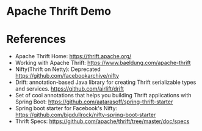 Apache Thrift Demo
==================


# References

* Apache Thrift Home: https://thrift.apache.org/
* Working with Apache Thrift: https://www.baeldung.com/apache-thrift
* Nifty(Thrift on Netty): Deprecated https://github.com/facebookarchive/nifty
* Drift: annotation-based Java library for creating Thrift serializable types and services. https://github.com/airlift/drift
* Set of cool annotations that helps you building Thrift applications with Spring Boot: https://github.com/aatarasoff/spring-thrift-starter
* Spring boot starter for Facebook's Nifty: https://github.com/bigdullrock/nifty-spring-boot-starter
* Thrift Specs: https://github.com/apache/thrift/tree/master/doc/specs